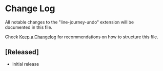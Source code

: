 # Change Log

All notable changes to the "line-journey-undo" extension will be documented in this file.

Check [Keep a Changelog](http://keepachangelog.com/) for recommendations on how to structure this file.

## [Released]

- Initial release